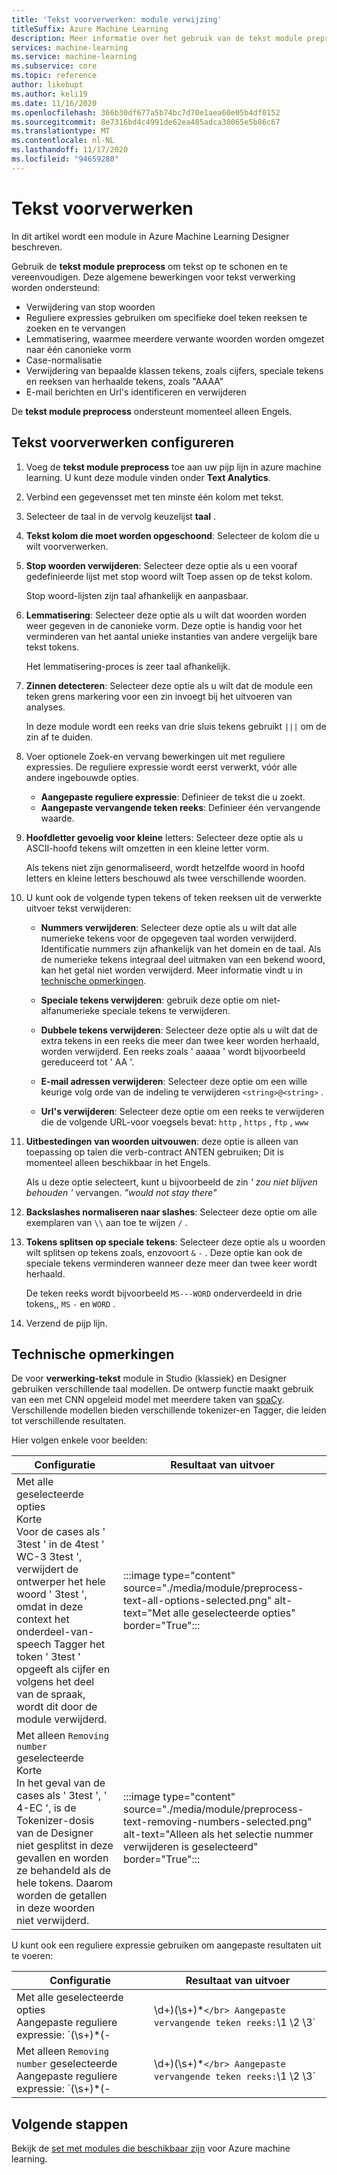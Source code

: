 ```yaml
---
title: 'Tekst voorverwerken: module verwijzing'
titleSuffix: Azure Machine Learning
description: Meer informatie over het gebruik van de tekst module preprocess in Azure Machine Learning Designer om tekst te reinigen en te vereenvoudigen.
services: machine-learning
ms.service: machine-learning
ms.subservice: core
ms.topic: reference
author: likebupt
ms.author: keli19
ms.date: 11/16/2020
ms.openlocfilehash: 366b30df677a5b74bc7d70e1aea60e05b4df0152
ms.sourcegitcommit: 8e7316bd4c4991de62ea485adca30065e5b86c67
ms.translationtype: MT
ms.contentlocale: nl-NL
ms.lasthandoff: 11/17/2020
ms.locfileid: "94659280"
---
```

# <a name="preprocess-text"></a>Tekst voorverwerken

In dit artikel wordt een module in Azure Machine Learning Designer beschreven.

Gebruik de **tekst module preprocess** om tekst op te schonen en te vereenvoudigen. Deze algemene bewerkingen voor tekst verwerking worden ondersteund:

* Verwijdering van stop woorden
* Reguliere expressies gebruiken om specifieke doel teken reeksen te zoeken en te vervangen
* Lemmatisering, waarmee meerdere verwante woorden worden omgezet naar één canonieke vorm
* Case-normalisatie
* Verwijdering van bepaalde klassen tekens, zoals cijfers, speciale tekens en reeksen van herhaalde tekens, zoals "AAAA"
* E-mail berichten en Url's identificeren en verwijderen

De **tekst module preprocess** ondersteunt momenteel alleen Engels.

## <a name="configure-text-preprocessing"></a>Tekst voorverwerken configureren  

1.  Voeg de **tekst module preprocess** toe aan uw pijp lijn in azure machine learning. U kunt deze module vinden onder **Text Analytics**.

1. Verbind een gegevensset met ten minste één kolom met tekst.

1. Selecteer de taal in de vervolg keuzelijst **taal** .

1. **Tekst kolom die moet worden opgeschoond**: Selecteer de kolom die u wilt voorverwerken.

1. **Stop woorden verwijderen**: Selecteer deze optie als u een vooraf gedefinieerde lijst met stop woord wilt Toep assen op de tekst kolom. 

    Stop woord-lijsten zijn taal afhankelijk en aanpasbaar.

1. **Lemmatisering**: Selecteer deze optie als u wilt dat woorden worden weer gegeven in de canonieke vorm. Deze optie is handig voor het verminderen van het aantal unieke instanties van andere vergelijk bare tekst tokens.

    Het lemmatisering-proces is zeer taal afhankelijk.

1. **Zinnen detecteren**: Selecteer deze optie als u wilt dat de module een teken grens markering voor een zin invoegt bij het uitvoeren van analyses.

    In deze module wordt een reeks van drie sluis tekens gebruikt `|||` om de zin af te duiden.

1. Voer optionele Zoek-en vervang bewerkingen uit met reguliere expressies. De reguliere expressie wordt eerst verwerkt, vóór alle andere ingebouwde opties.

    * **Aangepaste reguliere expressie**: Definieer de tekst die u zoekt.
    * **Aangepaste vervangende teken reeks**: Definieer één vervangende waarde.

1. **Hoofdletter gevoelig voor kleine** letters: Selecteer deze optie als u ASCII-hoofd tekens wilt omzetten in een kleine letter vorm.

    Als tekens niet zijn genormaliseerd, wordt hetzelfde woord in hoofd letters en kleine letters beschouwd als twee verschillende woorden.

1. U kunt ook de volgende typen tekens of teken reeksen uit de verwerkte uitvoer tekst verwijderen:

    * **Nummers verwijderen**: Selecteer deze optie als u wilt dat alle numerieke tekens voor de opgegeven taal worden verwijderd. Identificatie nummers zijn afhankelijk van het domein en de taal. Als de numerieke tekens integraal deel uitmaken van een bekend woord, kan het getal niet worden verwijderd. Meer informatie vindt u in [technische opmerkingen](#technical-notes).
    
    * **Speciale tekens verwijderen**: gebruik deze optie om niet-alfanumerieke speciale tekens te verwijderen.
    
    * **Dubbele tekens verwijderen**: Selecteer deze optie als u wilt dat de extra tekens in een reeks die meer dan twee keer worden herhaald, worden verwijderd. Een reeks zoals ' aaaaa ' wordt bijvoorbeeld gereduceerd tot ' AA '.
    
    * **E-mail adressen verwijderen**: Selecteer deze optie om een wille keurige volg orde van de indeling te verwijderen `<string>@<string>` .  
    * **Url's verwijderen**: Selecteer deze optie om een reeks te verwijderen die de volgende URL-voor voegsels bevat: `http` , `https` , `ftp` , `www`
    
1. **Uitbestedingen van woorden uitvouwen**: deze optie is alleen van toepassing op talen die verb-contract ANTEN gebruiken; Dit is momenteel alleen beschikbaar in het Engels. 

    Als u deze optie selecteert, kunt u bijvoorbeeld de zin *' zou niet blijven behouden '* vervangen. *"would not stay there"*

1. **Backslashes normaliseren naar slashes**: Selecteer deze optie om alle exemplaren van `\\` aan toe te wijzen `/` .

1. **Tokens splitsen op speciale tekens**: Selecteer deze optie als u woorden wilt splitsen op tekens zoals, enzovoort `&` `-` . Deze optie kan ook de speciale tekens verminderen wanneer deze meer dan twee keer wordt herhaald. 

    De teken reeks wordt bijvoorbeeld `MS---WORD` onderverdeeld in drie tokens,, `MS` `-` en `WORD` .

1. Verzend de pijp lijn.

## <a name="technical-notes"></a>Technische opmerkingen

De voor **verwerking-tekst** module in Studio (klassiek) en Designer gebruiken verschillende taal modellen. De ontwerp functie maakt gebruik van een met CNN opgeleid model met meerdere taken van [spaCy](https://spacy.io/models/en). Verschillende modellen bieden verschillende tokenizer-en Tagger, die leiden tot verschillende resultaten.

Hier volgen enkele voor beelden:

| Configuratie | Resultaat van uitvoer |
| --- | --- |
|Met alle geselecteerde opties </br> Korte </br> Voor de cases als ' 3test ' in de 4test ' WC-3 3test ', verwijdert de ontwerper het hele woord ' 3test ', omdat in deze context het onderdeel-van-speech Tagger het token ' 3test ' opgeeft als cijfer en volgens het deel van de spraak, wordt dit door de module verwijderd.| :::image type="content" source="./media/module/preprocess-text-all-options-selected.png" alt-text="Met alle geselecteerde opties" border="True"::: |
|Met alleen `Removing number` geselecteerde </br> Korte </br> In het geval van de cases als ' 3test ', ' 4-EC ', is de Tokenizer-dosis van de Designer niet gesplitst in deze gevallen en worden ze behandeld als de hele tokens. Daarom worden de getallen in deze woorden niet verwijderd.| :::image type="content" source="./media/module/preprocess-text-removing-numbers-selected.png" alt-text="Alleen als het selectie nummer verwijderen is geselecteerd" border="True"::: |

U kunt ook een reguliere expressie gebruiken om aangepaste resultaten uit te voeren:

| Configuratie | Resultaat van uitvoer |
| --- | --- |
|Met alle geselecteerde opties </br> Aangepaste reguliere expressie: `(\s+)*(-|\d+)(\s+)*` </br> Aangepaste vervangende teken reeks: `\1 \2 \3`| :::image type="content" source="./media/module/preprocess-text-regular-expression-all-options-selected.png" alt-text="Alle geselecteerde opties en reguliere expressie" border="True"::: |
|Met alleen `Removing number` geselecteerde </br> Aangepaste reguliere expressie: `(\s+)*(-|\d+)(\s+)*` </br> Aangepaste vervangende teken reeks: `\1 \2 \3`| :::image type="content" source="./media/module/preprocess-text-regular-expression-removing-numbers-selected.png" alt-text="Met geselecteerde getallen en reguliere expressie verwijderen" border="True"::: |


## <a name="next-steps"></a>Volgende stappen

Bekijk de [set met modules die beschikbaar zijn](module-reference.md) voor Azure machine learning. 